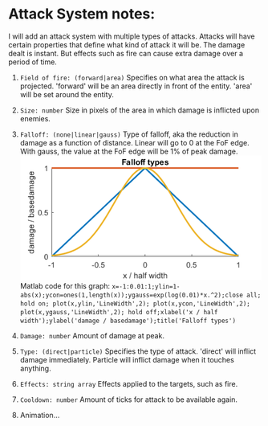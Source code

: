 # Attack System notes:
I will add an attack system with multiple types of attacks. Attacks will have certain properties that define what kind of attack it will be. The damage dealt is instant. But effects such as fire can cause extra damage over a period of time.

1. `Field of fire: (forward|area)`
Specifies on what area the attack is projected. 'forward' will be an area directly in front of the entity. 'area' will be set around the entity.

2. `Size: number`
Size in pixels of the area in which damage is inflicted upon enemies.

3. `Falloff: (none|linear|gauss)`
Type of falloff, aka the reduction in damage as a function of distance. Linear will go to 0 at the FoF edge. With gauss, the value at the FoF edge will be 1% of peak damage.
![Falloff Graphs](falloff.png)
Matlab code for this graph:
`x=-1:0.01:1;ylin=1-abs(x);ycon=ones(1,length(x));ygauss=exp(log(0.01)*x.^2);close all; hold on; plot(x,ylin,'LineWidth',2); plot(x,ycon,'LineWidth',2); plot(x,ygauss,'LineWidth',2); hold off;xlabel('x / half width');ylabel('damage / basedamage');title('Falloff types')`

4. `Damage: number`
Amount of damage at peak.

5. `Type: (direct|particle)`
Specifies the type of attack. 'direct' will inflict damage immediately. Particle will inflict damage when it touches anything.

6. `Effects: string array`
Effects applied to the targets, such as fire.

7. `Cooldown: number`
Amount of ticks for attack to be available again.

8. Animation...
